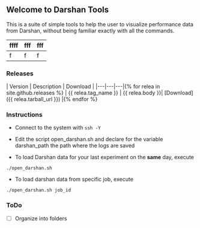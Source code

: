 ## Welcome to Darshan Tools

This is a suite of simple tools to help the user to visualize performance data from Darshan, without being familiar exactly with all the commands.

|ffff|fff|fff|
|---|---|---|
|f|f|f|

### Releases
| Version | Description | Download |
|---|---|---|{% for relea in site.github.releases %}
| {{ relea.tag_name }} | {{ relea.body }}| [Download]({{ relea.tarball_url }}) |{% endfor %}


### Instructions

* Connect to the system with ```ssh -Y```
* Edit the script open_darshan.sh and declare for the variable darshan_path the path where the logs are saved

* To load Darshan data for your last experiment on the **same** day, execute 

```
./open_darshan.sh
```
* To load darshan data from specific job, execute 

```
./open_darshan.sh job_id
```

### ToDo

- [ ] Organize into folders

